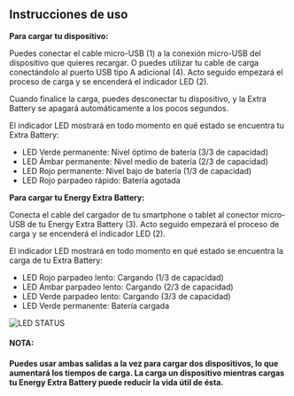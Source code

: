 ## Instrucciones de uso

**Para cargar tu dispositivo:**

Puedes conectar el cable micro-USB (1) a la conexión micro-USB del dispositivo que quieres recargar. O puedes utilizar tu cable de carga conectándolo al puerto USB tipo A adicional (4).  Acto seguido empezará el proceso de carga y se encenderá el indicador LED (2).

Cuando finalice la carga, puedes desconectar tu dispositivo, y la Extra Battery se apagará automáticamente a los pocos segundos.

El indicador LED mostrará en todo momento en qué estado se encuentra tu Extra Battery: 

* LED Verde permanente: Nivel óptimo de batería (3/3 de capacidad)
* LED Ámbar permanente: Nivel medio de batería (2/3 de capacidad)
* LED Rojo permanente: Nivel bajo de batería (1/3 de capacidad)
* LED Rojo parpadeo rápido: Batería agotada


**Para cargar tu Energy Extra Battery:**

Conecta el cable del cargador de tu smartphone o tablet al conector micro-USB de tu Energy Extra Battery (3). Acto seguido empezará el proceso de carga y se encenderá el indicador LED (2).

El indicador LED mostrará en todo momento en qué estado se encuentra la carga de tu Extra Battery: 

* LED Rojo parpadeo lento: Cargando (1/3 de capacidad)
* LED Ámbar parpadeo lento: Cargando (2/3 de capacidad)
* LED Verde parpadeo lento: Cargando (3/3 de capacidad)
* LED Verde permanente: Batería cargada 

![LED STATUS](http://static.energysistem.com/images/manuals/42252/55c071b2d0c5d.jpg)

#### **NOTA:**

#### Puedes usar ambas salidas a la vez para cargar dos dispositivos, lo que aumentará los tiempos de carga. La carga un dispositivo mientras cargas tu Energy Extra Battery puede reducir la vida útil de ésta.

